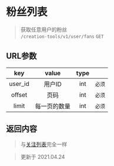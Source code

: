 # 粉丝列表

> 获取任意用户的粉丝  
> `/creation-tools/v1/user/fans` `GET`


## URL参数
|   key   |    value     | type  |        |
| :-----: | :----------: | :---: | :----: |
| user_id |    用户ID    |  int  | `必须` |
| offset  |     页码     |  int  | `必须` |
|  limit  | 每一页的数量 |  int  | `必须` |


## 返回内容
> 与[关注列表](user/follow-list.md)完全一样


> 更新于 2021.04.24